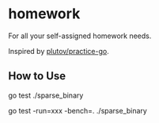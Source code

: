 # homework

For all your self-assigned homework needs.

Inspired by [plutov/practice-go](https://github.com/plutov/practice-go).

## How to Use

go test ./sparse_binary

go test -run=xxx -bench=. ./sparse_binary